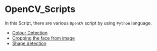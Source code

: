 # OpenCV_Scripts
In this Script, there are various `OpenCV` script by using `Python` language.
- [Colour Detection](./Colour%20Detection)
- [Cropping the face from image](./Cropping%20face%20from%20image)
- [Shape detection](./Shape%20Detection)
